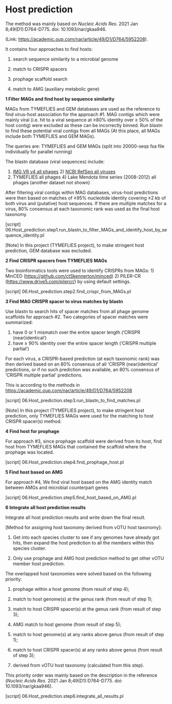 # Host prediction

The method was mainly based on *Nucleic Acids Res*. 2021 Jan 8;49(D1):D764-D775. doi: 10.1093/nar/gkaa946. 

(Link: https://academic.oup.com/nar/article/49/D1/D764/5952208).

It contains four approaches to find hosts: 

1) search sequence similarity to a microbial genome 

2) match to CRISPR spacers

3) prophage scaffold search

4) match to AMG (auxiliary metabolic gene)



**1 Filter MAGs and find host by sequence similarity**

MAGs from TYMEFLIES and GEM databases are used as the reference to find virus-host association for the approach #1.  MAG contigs which were mainly viral (i.e. hit to a viral sequence at ≥80% identity over ≥ 50% of the host contig) were excluded as these can be incorrectly binned. Run blastn to find these potential viral contigs from all MAGs (At this place, all MAGs include both TYMEFLIES and GEM MAGs).

The queries are: TYMEFLIES and GEM MAGs (split into 20000-seqs fsa file individually for parallel running)

The blastn database (viral sequences) include: 

1) [IMG VR v4 all phages](https://github.com/AnantharamanLab/TYMEFLIES_Viral/tree/main/Database_IMGVR) 2) [NCBI RefSeq all viruses](https://github.com/AnantharamanLab/TYMEFLIES_Viral/tree/main/Database_NCBI_RefSeq_viral)
3) TYMEFLIES all phages 4) Lake Mendota time series (2008-2012) all phages (another dataset not shown)

After filtering viral contigs within MAG databases, virus-host predictions were then based on matches of ≥95% nucleotide identity covering ≥2 kb of both virus and (putative) host sequences. If there are multiple matches for a virus, 80% consensus at each taxonomic rank was used as the final host taxonomy.

[script] 06.Host_prediction.step1.run_blastn_to_filter_MAGs_and_identify_host_by_sequence_identity.pl

[Note] In this project (TYMEFLIES project), to make stringent host prediction, GEM database was excluded.

**2 Find CRISPR spacers from TYMEFLIES MAGs**

Two bioinformatics tools were used to identify CRISPRs from MAGs: 1) MinCED (https://github.com/ctSkennerton/minced) 2) PILER-CR (https://www.drive5.com/pilercr/) by using default settings. 

[script] 06.Host_prediction.step2.find_crispr_from_MAGs.pl

**3 Find MAG CRISPR spacer to virus matches by blastn**

Use blastn to search hits of spacer matches from all phage genome scaffolds for approach #2. Two categories of spacer matches were summarized:

1) have 0 or 1 mismatch over the entire spacer length (‘CRISPR (near)identical’) 
2) have ≥ 90% identity over the entire spacer length (‘CRISPR multiple partial’)

For each virus, a CRISPR-based prediction (at each taxonomic rank) was then derived based on an 80% consensus of all ‘CRISPR (near)identical’ predictions, or if no such prediction was available, an 80% consensus of ‘CRISPR multiple partial’ predictions. 

This is according to the methods in https://academic.oup.com/nar/article/49/D1/D764/5952208

[script] 06.Host_prediction.step3.run_blastn_to_find_matches.pl

[Note] In this project (TYMEFLIES project), to make stringent host prediction, only TYMEFLIES MAGs were used for the matching to host CRISPR spacer(s) method.

**4 Find host for prophage**

For approach #3, since prophage scaffold were derived from its host, find host from TYMEFLIES MAGs that contained the scaffold where the prophage was located.

[script] 06.Host_prediction.step4.find_prophage_host.pl

**5 Find host based on AMG**

For approach #4, We find viral host based on the AMG identity match between AMGs and microbial counterpart genes

[script] 06.Host_prediction.step5.find_host_based_on_AMG.pl

**6 Integrate all host prediction results**

Integrate all host prediction results and write down the final result. 



\[Method for assigning host taxonomy derived from vOTU host taxonomy\]: 

1) Get into each species cluster to see if any genomes have already got hits, then expand the host prediction to all the members within this species cluster. 

2) Only use prophage and AMG host prediction method to get other vOTU member host prediction.



The overlapped host taxonomies were solved based on the following priority: 

 1) prophage within a host genome (from result of step 4);

 2) match to host genome(s) at the genus rank (from result of step 1);

 3) match to host CRISPR spacer(s) at the genus rank (from result of step 3);

 4) AMG match to host genome (from result of step 5); 

 5) match to host genome(s) at any ranks above genus (from result of step 1);

 6) match to host CRISPR spacer(s) at any ranks above genus (from result of step 3);

 7) derived from vOTU host taxonomy (calculated from this step).

This priority order was mainly based on the description in the reference (*Nucleic Acids Res*. 2021 Jan 8;49(D1):D764-D775. doi: 10.1093/nar/gkaa946).



[script] 06.Host_prediction.step6.integrate_all_results.pl



